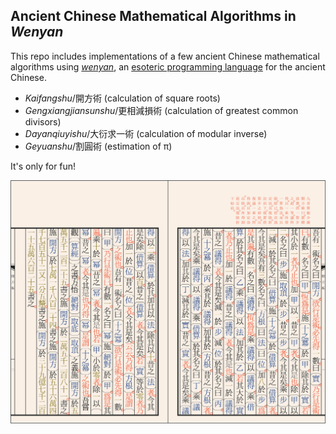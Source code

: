 ## Ancient Chinese Mathematical Algorithms in *Wenyan*

This repo includes implementations of a few ancient Chinese mathematical algorithms using [*wenyan*](https://github.com/LingDong-/wenyan-lang), an [esoteric programming language](https://en.wikipedia.org/wiki/Esoteric_programming_language) for the ancient Chinese.

- *Kaifangshu*/開方術 (calculation of square roots)
- *Gengxiangjiansunshu*/更相減損術 (calculation of greatest common divisors)
- *Dayanqiuyishu*/大衍求一術 (calculation of modular inverse)
- *Geyuanshu*/割圓術 (estimation of π)

It's only for fun!

![](kaifangshu.png)
